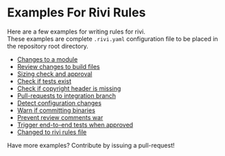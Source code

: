 # Examples For Rivi Rules

Here are a few examples for writing rules for rivi.  
These examples are complete `.rivi.yaml` configuration file to be placed in the repository root directory.

* [Changes to a module](module.md)
* [Review changes to build files](build.md)
* [Sizing check and approval](sizing.md)
* [Check if tests exist](tests.md)
* [Check if copyright header is missing](header.md)
* [Pull-requests to integration branch](integration.md)
* [Detect configuration changes](configuration.md)
* [Warn if committing binaries](binary.md)
* [Prevent review comments war](lock.md)
* [Trigger end-to-end tests when approved](trigger.md)
* [Changed to rivi rules file](rivi.md)

Have more examples? Contribute by issuing a pull-request!